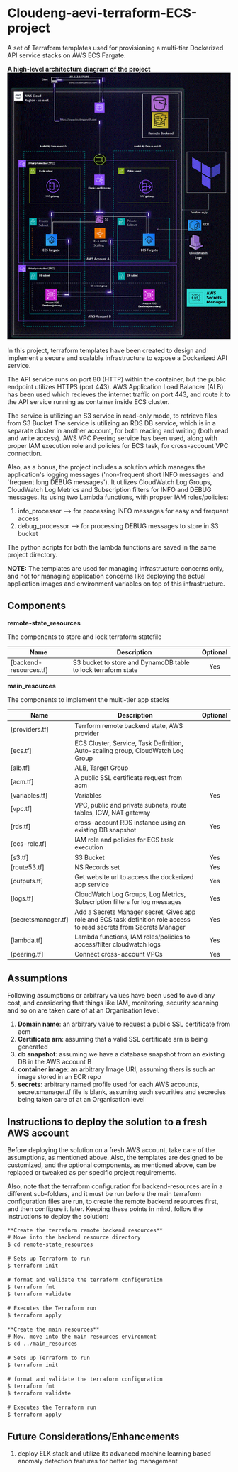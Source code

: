 # Cloudeng-aevi-terraform-ECS-project
A set of Terraform templates used for provisioning a multi-tier Dockerized API service stacks on AWS ECS Fargate.

**A high-level architecture diagram of the project**
![alt text](Project_architecture_final_v2.gif)

In this project, terraform templates have been created to design and implement a secure and scalable infrastructure to expose a Dockerized API service.

The API service runs on port 80 (HTTP) within the container, but the public endpoint utilizes HTTPS (port 443). AWS Application Load Balancer (ALB) has been used which recieves the internet traffic on port 443, and route it to the API service running as container inside ECS cluster.

The service is utilizing an S3 service in read-only mode, to retrieve files from S3 Bucket
The service is utilizing an RDS DB service, which is in a separate cluster in another account, for both reading and writing (both read and write access). AWS VPC Peering service has been used, along with proper IAM execution role and policies for ECS task, for cross-account VPC connection.

Also, as a bonus, the project includes a solution which manages the application's logging messages ('non-frequent short INFO messages' and 'frequent long DEBUG messages'). It utilizes CloudWatch Log Groups, CloudWatch Log Metrics and Subscription filters for INFO and DEBUG messages. Its using two Lambda functions, with propser IAM roles/policies:
1. info_processor --> for processing INFO messages for easy and frequent access
2. debug_processor --> for processing DEBUG messages to store in S3 bucket

The python scripts for both the lambda functions are saved in the same project directory.

**NOTE:** The templates are used for managing infrastructure concerns only, and not for managing application concerns like deploying the actual application images and environment variables on top of this infrastructure.


## **Components**

**remote-state_resources**

The components to store and lock terraform statefile

| Name | Description | Optional |
|------|-------------|:---:|
| [backend-resources.tf] | S3 bucket to store and DynamoDB table to lock terraform state  | Yes |


**main_resources**

The components to implement the multi-tier app stacks

| Name | Description | Optional |
|------|-------------|:----:|
| [providers.tf] | Terrform remote backend state, AWS provider |  |
| [ecs.tf] | ECS Cluster, Service, Task Definition, Auto-scaling group, CloudWatch Log Group |  |
| [alb.tf] | ALB, Target Group |  |
| [acm.tf] | A public SSL certificate request from acm |  |
| [variables.tf]| Variables | Yes |
| [vpc.tf] | VPC, public and private subnets, route tables, IGW, NAT gateway |  |
| [rds.tf] | cross-account RDS instance using an existing DB snapshot  | Yes |
| [ecs-role.tf] | IAM role and policies for ECS task execution  |  |
| [s3.tf] | S3 Bucket | Yes |
| [route53.tf] | NS Records set | Yes |
| [outputs.tf] | Get website url to access the dockerized app service | Yes |
| [logs.tf] | CloudWatch Log Groups, Log Metrics, Subscription filters for log messages | Yes |
| [secretsmanager.tf] | Add a Secrets Manager secret, Gives app role and ECS task definition role access to read secrets from Secrets Manager | Yes |
| [lambda.tf] | Lambda functions, IAM roles/policies to access/filter cloudwatch logs | Yes |
| [peering.tf] | Connect cross-account VPCs | Yes |


## **Assumptions**

Following assumptions or arbitrary values have been used to avoid any cost, and considering that things like IAM, monitoring, security scanning and so on are taken care of at an Organisation level.

1. **Domain name**: an arbitrary value to request a public SSL certificate from acm
2. **Certificate arn**: assuming that a valid SSL certificate arn is being generated
3. **db snapshot**: assuming we have a database snapshot from an existing DB in the AWS account B
4. **container image**: an arbitrary Image URI, assuming thers is such an image stored in an ECR repo
5. **secrets**: arbitrary named profile used for each AWS accounts, secretsmanager.tf file is blank, assuming such securities and secrecies being taken care of at an Organisation level


## **Instructions to deploy the solution to a fresh AWS account**

Before deploying the solution on a fresh AWS account, take care of the assumptions, as mentioned above.
Also, the templates are designed to be customized, and the optional components, as mentioned above, can be replaced or tweaked as per specific project requirements.

Also, note that the terraform configuration for backend-resources are in a different sub-folders, and it must be run before the main terraform configuration files are run, to create the remote backend resources first, and then configure it later.
Keeping these points in mind, follow the instructions to deploy the solution:

```
**Create the terraform remote backend resources**
# Move into the backend resource directory
$ cd remote-state_resources

# Sets up Terraform to run
$ terraform init

# format and validate the terraform configuration
$ terraform fmt
$ terraform validate

# Executes the Terraform run
$ terraform apply

**Create the main resources**
# Now, move into the main resources environment
$ cd ../main_resources

# Sets up Terraform to run
$ terraform init

# format and validate the terraform configuration
$ terraform fmt
$ terraform validate

# Executes the Terraform run
$ terraform apply
```

## **Future Considerations/Enhancements**

1. deploy ELK stack and utilize its advanced machine learning based anomaly detection features for better log management
